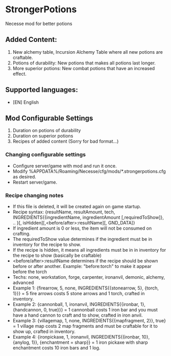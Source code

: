 # StrongerPotions
 Necesse mod for better potions

## Added Content:
1. New alchemy table, Incursion Alchemy Table where all new potions are craftable.
2. Potions of durability: New potions that makes all potions last longer.
3. More superior potions: New combat potions that have an increased effect.

## Supported languages:
* [EN] English

## Mod Configurable Settings
1. Duration on potions of durability
2. Duration on superior potions
3. Recipes of added content (Sorry for bad format...)

### Changing configurable settings
* Configure server/game with mod and run it once.
* Modify %APPDATA%/Roaming/Necesse/cfg/mods/*.strongerpotions.cfg as desired.
* Restart server/game.

### Recipe changing notes
* If this file is deleted, it will be created again on game startup.
* Recipe syntax: {resultName, resultAmount, tech, INGREDIENTS{{ingredientName, ingredientAmount [,requiredToShow]}, .. }[, isHidden][,<before/after>:resultName][, GND_DATA]}
* If ingredient amount is 0 or less, the item will not be consumed on crafting.
* The requiredToShow value determines if the ingredient must be in inventory for the recipe to show.
* If the recipe is hidden, it means all ingredients must be in in inventory for the recipe to show (basically be craftable)
* <before/after>:resultName determines if the recipe should be shown before or after another. Example: "before:torch" to make it appear before the torch
* Techs: none, workstation, forge, carpenter, ironanvil, demonic, alchemy, advanced
* Example 1: {firearrow, 5, none, INGREDIENTS{{stonearrow, 5}, {torch, 1}}} = 5 fire arrows costs 5 stone arrows and 1 torch, crafted in inventory.
* Example 2: {cannonball, 1, ironanvil, INGREDIENTS{{ironbar, 1}, {handcannon, 0, true}}} = 1 cannonball costs 1 iron bar and you must have a hand cannon to craft and to show, crafted in iron anvil.
* Example 3: {villagemap, 1, none, INGREDIENTS{{mapfragment, 2}}, true} = 1 village map costs 2 map fragments and must be craftable for it to show up, crafted in inventory.
* Example 4: {ironpickaxe, 1, ironanvil, INGREDIENTS{{ironbar, 10}, {anylog, 1}}, {enchantment = sharp}} = 1 iron pickaxe with sharp enchantment costs 10 iron bars and 1 log.
